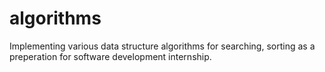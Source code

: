 # algorithms

Implementing various data structure algorithms for searching, sorting as a preperation for software development internship.
